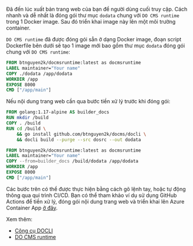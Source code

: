 Đã đến lúc xuất bản trang web của bạn để người dùng cuối truy cập. Cách nhanh và dễ nhất là đóng gói thư mục `dodata` chung với `DO CMS runtime` trong 1 Docker image. Sau đó triển khai image này lên một môi trường container.

`DO CMS runtime` đã được đóng gói sẵn ở dạng Docker image, đoạn script Dockerfile bên dưới sẽ tạo 1 image mới bao gồm thư mục `dodata` đóng gói chung với `DO CMS runtime`:

```dockerfile
FROM btnguyen2k/docmsruntime:latest as docmsruntime
LABEL maintainer="Your name"
COPY ./dodata /app/dodata
WORKDIR /app
EXPOSE 8000
CMD ["/app/main"]
```

Nếu nội dung trang web cần qua bước tiền xử lý trước khi đóng gói:

```dockerfile
FROM golang:1.17-alpine AS builder_docs
RUN mkdir /build
COPY . /build
RUN cd /build \
    && go install github.com/btnguyen2k/docms/docli \
    && docli build --purge --src dosrc --out dodata

FROM btnguyen2k/docmsruntime:latest as docmsruntime
LABEL maintainer="Your name"
COPY --from=builder_docs /build/dodata /app/dodata
WORKDIR /app
EXPOSE 8000
CMD ["/app/main"]
```

Các bước trên có thể được thực hiện bằng cách gõ lệnh tay, hoặc tự động thông qua qui trình CI/CD. Bạn có thể tham khảo ví dụ sử dụng GitHub Actions để tiền xử lý, đóng gói nội dung trang web và triển khai lên Azure Container App [ở đây](https://github.com/btnguyen2k/docms/blob/main/.github/workflows/dodocs.yml).

Xem thêm:
- [Công cụ DOCLI](../../components/cli/)
- [DO CMS runtime](../../components/runtime/)
